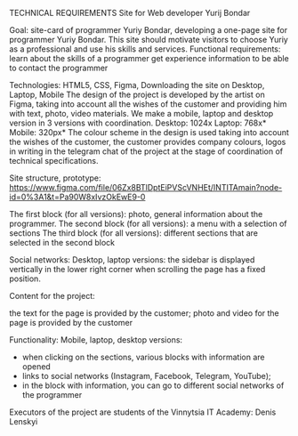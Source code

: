 TECHNICAL REQUIREMENTS
Site for Web developer
Yurij Bondar

Goal: site-card of programmer Yuriy Bondar, developing a one-page site for programmer Yuriy Bondar. This site should motivate visitors to choose Yuriy as a professional and use his skills and services.
Functional requirements:
learn about the skills of a programmer
get experience information
to be able to contact the programmer

Technologies: HTML5, CSS, Figma,
Downloading the site on Desktop, Laptop, Mobile
The design of the project is developed by the artist on Figma, taking into account all the wishes of the customer and providing him with text, photo, video materials. We make a mobile, laptop and desktop version in 3 versions with coordination.
Desktop: 1024x
Laptop: 768x*
Mobile: 320px*
The colour scheme in the design is used taking into account the wishes of the customer, the customer provides company colours, logos in writing in the telegram chat of the project at the stage of coordination of technical specifications.


Site structure, prototype: https://www.figma.com/file/06Zx8BTlDptEiPVScVNHEt/INTITAmain?node-id=0%3A1&t=Pa90W8xIvzOkEwE9-0


The first block (for all versions): photo, general information about the programmer.
The second block (for all versions): a menu with a selection of sections
The third block (for all versions): different sections that are selected in the second block
 
 

Social networks:
Desktop, laptop versions: the sidebar is displayed vertically in the lower right corner when scrolling the page has a fixed position.

Content for the project:

the text for the page is provided by the customer;
photo and video for the page is provided by the customer

Functionality:
Mobile, laptop, desktop versions:
- when clicking on the sections, various blocks with information are opened
- links to social networks (Instagram, Facebook, Telegram, YouTube);
- in the block with information, you can go to different social networks of the programmer

Executors of the project are students of the Vinnytsia IT Academy:
Denis Lenskyi


